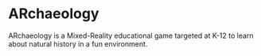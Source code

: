# ARchaeology
 ARchaeology is a Mixed-Reality educational game targeted at K-12 to learn about natural history in a fun environment.
